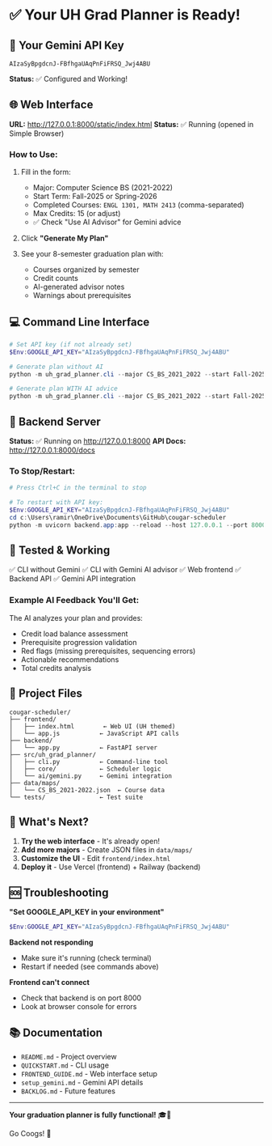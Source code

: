 # ✅ Your UH Grad Planner is Ready!

## 🔑 Your Gemini API Key
```
AIzaSyBpgdcnJ-FBfhgaUAqPnFiFRSQ_Jwj4ABU
```
**Status:** ✅ Configured and Working!

## 🌐 Web Interface
**URL:** http://127.0.0.1:8000/static/index.html
**Status:** ✅ Running (opened in Simple Browser)

### How to Use:
1. Fill in the form:
   - Major: Computer Science BS (2021-2022)
   - Start Term: Fall-2025 or Spring-2026
   - Completed Courses: `ENGL 1301, MATH 2413` (comma-separated)
   - Max Credits: 15 (or adjust)
   - ✅ Check "Use AI Advisor" for Gemini advice

2. Click **"Generate My Plan"**

3. See your 8-semester graduation plan with:
   - Courses organized by semester
   - Credit counts
   - AI-generated advisor notes
   - Warnings about prerequisites

## 💻 Command Line Interface
```powershell
# Set API key (if not already set)
$Env:GOOGLE_API_KEY="AIzaSyBpgdcnJ-FBfhgaUAqPnFiFRSQ_Jwj4ABU"

# Generate plan without AI
python -m uh_grad_planner.cli --major CS_BS_2021_2022 --start Fall-2025 --completed "ENGL 1301,MATH 2413" --max 15

# Generate plan WITH AI advice
python -m uh_grad_planner.cli --major CS_BS_2021_2022 --start Fall-2025 --completed "ENGL 1301,MATH 2413" --max 15 --gemini-advice
```

## 🚀 Backend Server
**Status:** ✅ Running on http://127.0.0.1:8000
**API Docs:** http://127.0.0.1:8000/docs

### To Stop/Restart:
```powershell
# Press Ctrl+C in the terminal to stop

# To restart with API key:
$Env:GOOGLE_API_KEY="AIzaSyBpgdcnJ-FBfhgaUAqPnFiFRSQ_Jwj4ABU"
cd c:\Users\ramir\OneDrive\Documents\GitHub\cougar-scheduler
python -m uvicorn backend.app:app --reload --host 127.0.0.1 --port 8000
```

## 🧪 Tested & Working

✅ CLI without Gemini
✅ CLI with Gemini AI advisor
✅ Web frontend
✅ Backend API
✅ Gemini API integration

### Example AI Feedback You'll Get:
The AI analyzes your plan and provides:
- Credit load balance assessment
- Prerequisite progression validation
- Red flags (missing prerequisites, sequencing errors)
- Actionable recommendations
- Total credits analysis

## 📁 Project Files

```
cougar-scheduler/
├── frontend/
│   ├── index.html        ← Web UI (UH themed)
│   └── app.js           ← JavaScript API calls
├── backend/
│   └── app.py           ← FastAPI server
├── src/uh_grad_planner/
│   ├── cli.py           ← Command-line tool
│   ├── core/            ← Scheduler logic
│   └── ai/gemini.py     ← Gemini integration
├── data/maps/
│   └── CS_BS_2021-2022.json  ← Course data
└── tests/               ← Test suite
```

## 🎯 What's Next?

1. **Try the web interface** - It's already open!
2. **Add more majors** - Create JSON files in `data/maps/`
3. **Customize the UI** - Edit `frontend/index.html`
4. **Deploy it** - Use Vercel (frontend) + Railway (backend)

## 🆘 Troubleshooting

**"Set GOOGLE_API_KEY in your environment"**
```powershell
$Env:GOOGLE_API_KEY="AIzaSyBpgdcnJ-FBfhgaUAqPnFiFRSQ_Jwj4ABU"
```

**Backend not responding**
- Make sure it's running (check terminal)
- Restart if needed (see commands above)

**Frontend can't connect**
- Check that backend is on port 8000
- Look at browser console for errors

## 📚 Documentation

- `README.md` - Project overview
- `QUICKSTART.md` - CLI usage
- `FRONTEND_GUIDE.md` - Web interface setup
- `setup_gemini.md` - Gemini API details
- `BACKLOG.md` - Future features

---

**Your graduation planner is fully functional!** 🎓🚀

Go Coogs! 🐾
